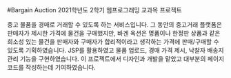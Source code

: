 #Bargain Auction
2021학년도 2학기 웹프로그래밍 교과목 프로젝트

중고 물품을 경매로 거래할 수 있도록 하는 서비스입니다.
그 동안의 중고거래 플랫폼은 판매자가 제시한 가격에 물건을 구매했지만, 바겐 옥션은 명품이나 한정판 상품과 같은 희소성 있는 물건을 판매자와 구매자가 합리적이라고 생각하는 가격에 판매/구매할 수 있도록 기획하였습니다.
JSP를 활용하였고 물품 업로드, 경매 가격 제시, 낙찰자 배송지 관리 기능을 구현하였습니다. 이 프로젝트에서 디자인과 개발을 맡았고 대부분의 페이지 코드를 작성하는데 기여하였습니다.
